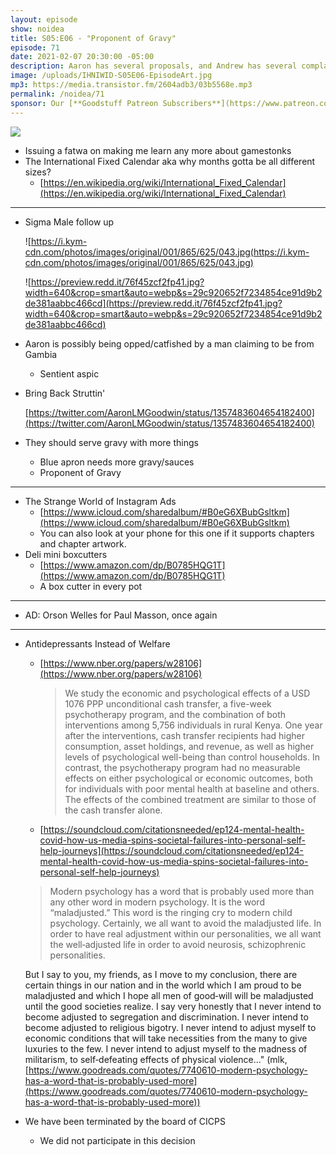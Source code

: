 ```yaml
---
layout: episode
show: noidea
title: S05:E06 - "Proponent of Gravy"
episode: 71
date: 2021-02-07 20:30:00 -05:00
description: Aaron has several proposals, and Andrew has several complaints.
image: /uploads/IHNIWID-S05E06-EpisodeArt.jpg
mp3: https://media.transistor.fm/2604adb3/03b5568e.mp3
permalink: /noidea/71
sponsor: Our [**Goodstuff Patreon Subscribers**](https://www.patreon.com/goodstuff "Goodstuff on Patreon") and listeners just like you! Support your favorite podcasts directly to get access to the discord and more.
---
```


![](/uploads/IHNIWID-S05E06-EpisodeArt.jpg)

- Issuing a fatwa on making me learn any more about gamestonks
- The International Fixed Calendar aka why months gotta be all different sizes?
    - [https://en.wikipedia.org/wiki/International_Fixed_Calendar](https://en.wikipedia.org/wiki/International_Fixed_Calendar)

---

- Sigma Male follow up

    ![https://i.kym-cdn.com/photos/images/original/001/865/625/043.jpg(https://i.kym-cdn.com/photos/images/original/001/865/625/043.jpg)

    ![https://preview.redd.it/76f45zcf2fp41.jpg?width=640&crop=smart&auto=webp&s=29c920652f7234854ce91d9b2de381aabbc466cd](https://preview.redd.it/76f45zcf2fp41.jpg?width=640&crop=smart&auto=webp&s=29c920652f7234854ce91d9b2de381aabbc466cd)

- Aaron is possibly being opped/catfished by a man claiming to be from Gambia
    - Sentient aspic
- Bring Back Struttin'

    [https://twitter.com/AaronLMGoodwin/status/1357483604654182400](https://twitter.com/AaronLMGoodwin/status/1357483604654182400)

- They should serve gravy with more things
    - Blue apron needs more gravy/sauces
    - Proponent of Gravy

---

- The Strange World of Instagram Ads
    - [https://www.icloud.com/sharedalbum/#B0eG6XBubGsltkm](https://www.icloud.com/sharedalbum/#B0eG6XBubGsltkm)
    - You can also look at your phone for this one if it supports chapters and chapter artwork.
- Deli mini boxcutters
    - [https://www.amazon.com/dp/B0785HQG1T](https://www.amazon.com/dp/B0785HQG1T)
    - A box cutter in every pot

---

- AD: Orson Welles for Paul Masson, once again

---

- Antidepressants Instead of Welfare
    - [https://www.nber.org/papers/w28106](https://www.nber.org/papers/w28106)

        > We study the economic and psychological effects of a USD 1076 PPP unconditional cash transfer, a five-week psychotherapy program, and the combination of both interventions among 5,756 individuals in rural Kenya. One year after the interventions, cash transfer recipients had higher consumption, asset holdings, and revenue, as well as higher levels of psychological well-being than control households. In contrast, the psychotherapy program had no measurable effects on either psychological or economic outcomes, both for individuals with poor mental health at baseline and others. The effects of the combined treatment are similar to those of the cash transfer alone.

    - [https://soundcloud.com/citationsneeded/ep124-mental-health-covid-how-us-media-spins-societal-failures-into-personal-self-help-journeys](https://soundcloud.com/citationsneeded/ep124-mental-health-covid-how-us-media-spins-societal-failures-into-personal-self-help-journeys)

    > Modern psychology has a word that is probably used more than any other word in modern psychology. It is the word “maladjusted.” This word is the ringing cry to modern child psychology. Certainly, we all want to avoid the maladjusted life. In order to have real adjustment within our personalities, we all want the well‐adjusted life in order to avoid neurosis, schizophrenic personalities. 

    But I say to you, my friends, as I move to my conclusion, there are certain things in our nation and in the world which I am proud to be maladjusted and which I hope all men of good‐will will be maladjusted until the good societies realize. I say very honestly that I never intend to become adjusted to segregation and discrimination. I never intend to become adjusted to religious bigotry. I never intend to adjust myself to economic conditions that will take necessities from the many to give luxuries to the few. I never intend to adjust myself to the madness of militarism, to self‐defeating effects of physical violence…" 
    (mlk, [https://www.goodreads.com/quotes/7740610-modern-psychology-has-a-word-that-is-probably-used-more](https://www.goodreads.com/quotes/7740610-modern-psychology-has-a-word-that-is-probably-used-more))

- We have been terminated by the board of CICPS
    - We did not participate in this decision